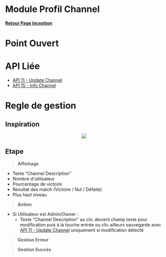 # Module Profil Channel

**[Retour Page Inception](./00_Page_Transcendence.md)**

# Point Ouvert

# API Liée
- [API 11 - Update Channel](../API/11_Update_Channel.md)
- [API 15 - Info Channel](../API/15_Info_Channel.md)
# Regle de gestion

## Inspiration
<p align="center">
	<img src="./Inspiration/" />
</p>

## Etape

> **Affichage**

- Texte "Channel Description"
- Nombre d'utilisateur
- Pourcentage de victoire
- Resultat des match (Victoire / Nul / Défaite)
- Plus haut niveau

> **Action**

- Si Utilisateur est Admin/Owner :
	- Texte "Channel Description" au clic devient champ texte pour modification puis à la touche entrée ou clic ailleurs sauvegarde avec [API 11 - Update Channel](../API/11_Update_Channel.md) uniquement si modification détecté

> **Gestion Erreur**

> **Gestion Succès**
